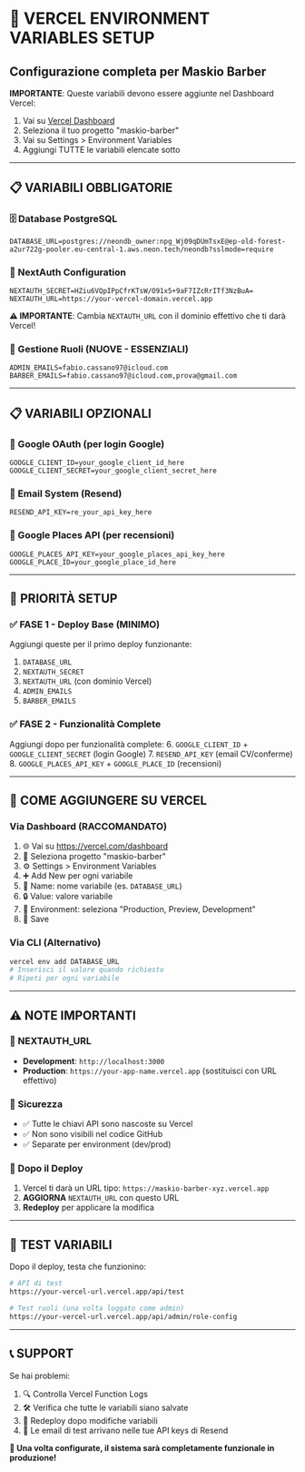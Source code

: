 # 🔐 VERCEL ENVIRONMENT VARIABLES SETUP
## Configurazione completa per Maskio Barber

**IMPORTANTE**: Queste variabili devono essere aggiunte nel Dashboard Vercel:
1. Vai su [Vercel Dashboard](https://vercel.com/dashboard)
2. Seleziona il tuo progetto "maskio-barber"
3. Vai su Settings > Environment Variables
4. Aggiungi TUTTE le variabili elencate sotto

---

## 📋 **VARIABILI OBBLIGATORIE**

### **🗄️ Database PostgreSQL**
```
DATABASE_URL=postgres://neondb_owner:npg_Wj09qDUmTsxE@ep-old-forest-a2ur722g-pooler.eu-central-1.aws.neon.tech/neondb?sslmode=require
```

### **🔐 NextAuth Configuration**
```
NEXTAUTH_SECRET=HZiu6VQpIPpCfrKTsW/O91x5+9aF7IZcRrITf3NzBuA=
NEXTAUTH_URL=https://your-vercel-domain.vercel.app
```
**⚠️ IMPORTANTE**: Cambia `NEXTAUTH_URL` con il dominio effettivo che ti darà Vercel!

### **👑 Gestione Ruoli (NUOVE - ESSENZIALI)**
```
ADMIN_EMAILS=fabio.cassano97@icloud.com
BARBER_EMAILS=fabio.cassano97@icloud.com,prova@gmail.com
```

---

## 📋 **VARIABILI OPZIONALI**

### **🔑 Google OAuth (per login Google)**
```
GOOGLE_CLIENT_ID=your_google_client_id_here
GOOGLE_CLIENT_SECRET=your_google_client_secret_here
```

### **📧 Email System (Resend)**
```
RESEND_API_KEY=re_your_api_key_here
```

### **📍 Google Places API (per recensioni)**
```
GOOGLE_PLACES_API_KEY=your_google_places_api_key_here
GOOGLE_PLACE_ID=your_google_place_id_here
```

---

## 🎯 **PRIORITÀ SETUP**

### **✅ FASE 1 - Deploy Base (MINIMO)**
Aggiungi queste per il primo deploy funzionante:
1. `DATABASE_URL`
2. `NEXTAUTH_SECRET` 
3. `NEXTAUTH_URL` (con dominio Vercel)
4. `ADMIN_EMAILS`
5. `BARBER_EMAILS`

### **✅ FASE 2 - Funzionalità Complete**
Aggiungi dopo per funzionalità complete:
6. `GOOGLE_CLIENT_ID` + `GOOGLE_CLIENT_SECRET` (login Google)
7. `RESEND_API_KEY` (email CV/conferme)
8. `GOOGLE_PLACES_API_KEY` + `GOOGLE_PLACE_ID` (recensioni)

---

## 📝 **COME AGGIUNGERE SU VERCEL**

### **Via Dashboard (RACCOMANDATO)**
1. 🌐 Vai su https://vercel.com/dashboard
2. 📁 Seleziona progetto "maskio-barber"
3. ⚙️ Settings > Environment Variables
4. ➕ Add New per ogni variabile
5. 📝 Name: nome variabile (es. `DATABASE_URL`)
6. 🔒 Value: valore variabile
7. 🎯 Environment: seleziona "Production, Preview, Development"
8. 💾 Save

### **Via CLI (Alternativo)**
```bash
vercel env add DATABASE_URL
# Inserisci il valore quando richiesto
# Ripeti per ogni variabile
```

---

## ⚠️ **NOTE IMPORTANTI**

### **🔄 NEXTAUTH_URL**
- **Development**: `http://localhost:3000`
- **Production**: `https://your-app-name.vercel.app` (sostituisci con URL effettivo)

### **🔐 Sicurezza**
- ✅ Tutte le chiavi API sono nascoste su Vercel
- ✅ Non sono visibili nel codice GitHub
- ✅ Separate per environment (dev/prod)

### **🚀 Dopo il Deploy**
1. Vercel ti darà un URL tipo: `https://maskio-barber-xyz.vercel.app`
2. **AGGIORNA** `NEXTAUTH_URL` con questo URL
3. **Redeploy** per applicare la modifica

---

## 🧪 **TEST VARIABILI**

Dopo il deploy, testa che funzionino:
```bash
# API di test
https://your-vercel-url.vercel.app/api/test

# Test ruoli (una volta loggato come admin)
https://your-vercel-url.vercel.app/api/admin/role-config
```

---

## 📞 **SUPPORT**

Se hai problemi:
1. 🔍 Controlla Vercel Function Logs
2. 🛠️ Verifica che tutte le variabili siano salvate
3. 🔄 Redeploy dopo modifiche variabili
4. 📧 Le email di test arrivano nelle tue API keys di Resend

**🎉 Una volta configurate, il sistema sarà completamente funzionale in produzione!**
